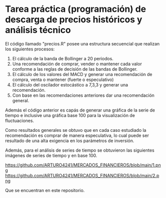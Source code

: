 # Tarea práctica (programación) de descarga de precios históricos y análisis técnico

El código llamado "precios.R" posee una estructura secuencial que realizan los siguientes procesos:

1. El cálculo de la banda de Bollinger a 20 periodos.
2. Una recomendación de comprar, vender o mantener cada valor conforme a las reglas de decisión de las bandas de Bollinger.
3. El cálculo de los valores del MACD y generar una recomendación de compra, venta o mantener (fuerte o especulativo)
4. El cálculo del oscilador estocástico a 7,3,3  y generar una recomendación.
5. Con base en las recomendaciones anteriores dar una recomendación general. 

Además el código anterior es capás de generar una gráfica de la serie de tiempo e inclusive una gráfica base 100 para la visualización de fluctuaciones.

Como resultados generales se obtuvo que en cada caso estudiado la recomendación es comprar de manera especulativa, lo cual puede ser resultado de una alta exigencia en los parámetros de inversión.

Además, para el análisis de series de tiempo se obtuvieron las siguientes imágenes de series de tiempo y en base 100.

https://github.com/ARTURO4241/MERCADOS_FINANCIEROS/blob/main/1.png
https://github.com/ARTURO4241/MERCADOS_FINANCIEROS/blob/main/2.png

Que se encuentran en este repositorio.


